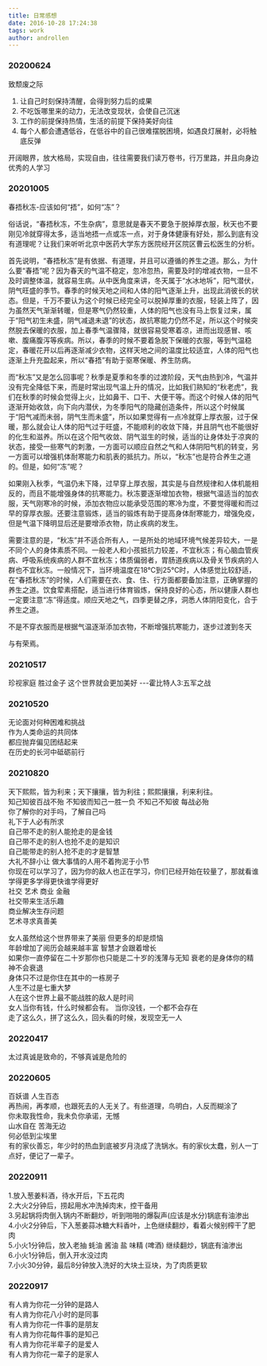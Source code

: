 ```yaml
---
title: 日常感想
date: 2016-10-28 17:24:38
tags: work
author: androllen 
---
```


### 20200624

致颓废之际

1. 让自己时刻保持清醒，会得到努力后的成果
1. 不吃饭哪里来的动力，无法改变现状，会使自己沉迷
1. 工作的前提保持热情，生活的前提下保持美好向往
1. 每个人都会遭遇低谷，在低谷中的自己很难摆脱困境，如遇良灯展射，必将触底反弹

开阔眼界，放大格局，实现自由，往往需要我们读万卷书，行万里路，并且向身边优秀的人学习

### 20201005

春捂秋冻-应该如何“捂”，如何“冻”？

俗话说，“春捂秋冻，不生杂病”，意思就是春天不要急于脱掉厚衣服，秋天也不要刚见冷就穿得太多，适当地捂一点或冻一点，对于身体健康有好处，那么到底有没有道理呢？让我们来听听北京中医药大学东方医院经开区院区曹云松医生的分析。

首先说明，“春捂秋冻”是有依据、有道理，并且可以遵循的养生之道。那么，为什么要“春捂”呢？因为春天的气温不稳定，忽冷忽热，需要及时的增减衣物，一旦不及时调整体温，就容易生病。从中医角度来讲，冬天属于“水冰地坼”，阳气潜伏，阴气旺盛的季节。春季的时候天地之间和人体的阳气逐渐上升，出现此消彼长的状态。但是，千万不要认为这个时候已经完全可以脱掉厚重的衣服，轻装上阵了，因为虽然天气渐渐转暖，但是寒气仍然较重，人体的阳气也没有马上恢复过来，属于“阳气初生未盛，阴气减退未退”的状态，故抗寒能力仍然不足，所以这个时候突然脱去保暖的衣服，加上春季气温骤降，就很容易受寒着凉，进而出现感冒、咳嗽、腹痛腹泻等疾病。所以，春季的时候不要着急脱下保暖的衣服，等到气温稳定，春暖花开以后再逐渐减少衣物，这样天地之间的温度比较适宜，人体的阳气也逐渐上升充盈起来，所以“春捂”有助于驱寒保暖、养生防病。

而“秋冻”又是怎么回事呢？秋季是夏季和冬季的过渡阶段，天气由热到冷，气温并没有完全降低下来，而是时常出现气温上升的情况，比如我们熟知的“秋老虎”，我们在秋季的时候会觉得上火，比如鼻干、口干、大便干等。而这个时候人体的阳气逐渐开始收敛，向下向内潜伏，为冬季阳气的隐藏创造条件，所以这个时候属于“阳气减而未弱，阴气生而未盛”，所以如果觉得有一点冷就穿上厚衣服，过于保暖，那么就会让人体的阳气过于旺盛，不能顺利的收敛下降，并且阴气也不能很好的化生和滋养。所以在这个阳气收敛、阴气滋生的时候，适当的让身体处于凉爽的状态，接受一些寒气的刺激，一方面可以顺应自然之气和人体阴阳气机的转变，另一方面可以增强机体耐寒能力和肌表的抵抗力。所以，“秋冻”也是符合养生之道的。但是，如何“冻”呢？

如果刚入秋季，气温仍未下降，过早穿上厚衣服，其实是与自然规律和人体机能相反的，而且不能增强身体的抗寒能力。秋冻要逐渐增加衣物，根据气温适当的加衣服，天气刚寒冷的时候，添加衣物应以能承受范围的寒冷为度，不要觉得暖和而过早的穿厚衣服。还要注意锻炼，适当的锻炼有助于提高身体耐寒能力，增强免疫，但是气温下降明显后还是要增添衣物，防止疾病的发生。

需要注意的是，“秋冻”并不适合所有人，一是所处的地域环境气候差异较大，一是不同个人的身体素质不同。一般老人和小孩抵抗力较差，不宜秋冻；有心脑血管疾病、呼吸系统疾病的人群不宜秋冻；体质偏弱者，胃肠道疾病以及骨关节疾病的人群也不宜秋冻。一般情况下，当环境温度在18℃到25℃时，人体感觉比较舒适，在“春捂秋冻”的时候，人们需要在衣、食、住、行方面都要备加注意，正确掌握的养生之道。饮食荤素搭配，适当进行体育锻炼，保持良好的心态，所以健康人群也一定要注意“冻”得适度。顺应天地之气，四季更替之序，洞悉人体阴阳变化，合于养生之道。

不是不穿衣服而是根据气温逐渐添加衣物，不断增强抗寒能力，逐步过渡到冬天

与有荣焉。

### 20210517

珍视家庭 胜过金子 这个世界就会更加美好 ---霍比特人3:五军之战

### 20210520

无论面对何种困难和挑战  
作为人类命运的共同体  
都应抛弃偏见团结起来  
在历史的长河中砥砺前行  

### 20210820

天下熙熙，皆为利来；天下攘攘，皆为利往；熙熙攘攘，利来利往。  
知己知彼百战不殆 不知彼而知己一胜一负 不知己不知彼 每战必殆    
你了解你的对手吗，了解自己吗  
礼下于人必有所求  
自己带不走的别人能抢走的是金钱  
自己带不走的别人也抢不走的是知识  
自己能带走的别人抢不走的才是智慧  
大礼不辞小让 做大事情的人用不着拘泥于小节  
你现在可以学习了，因为你的敌人也正在学习，你们已经开始在较量了，那就看谁学得更多学得更快谁学得更好  
社交 艺术 商业 金融   
社交带来生活乐趣  
商业解决生存问题  
艺术寻求真善美  

女人虽然给这个世界带来了美丽 但更多的却是烦恼    
年龄增加了阅历会越来越丰富 智慧才会跟着增长   
如果你一直停留在二十岁那你也只能是二十岁的浅薄与无知 衰老的是身体你的精神不会衰退  
身体只不过是你住在其中的一栋房子  
人生不过是七重大梦  
人在这个世界上最不能战胜的敌人是时间  
女人当你有钱，什么时候都会有。 当你没钱，一个都不会存在  
走了这么久，拼了这么久，回头看的时候，发现空无一人  

### 20220417

太过真诚是致命的，不够真诚是危险的

### 20220605

百妖谱 人生百态  
再热闹，再孝顺，也跟死去的人无关了。有些道理，鸟明白，人反而糊涂了  
你未取我性命，我未负你承诺，无憾  
山水自在 苦海无边  
何必低到尘埃里  
有的家伙善忘，年少时的热血到底被岁月浇成了洗锅水。有的家伙太蠢，别人一丁点好，便记了一辈子。

### 20220911

1.放入葱姜料酒，待水开后，下五花肉  
2.大火2分钟后，捞起用水冲洗掉肉末，控干备用  
3.另起锅将肉倒入锅内不断翻炒，听到啪啪的爆裂声(应该是水分)锅底有油渗出  
4.小火2分钟后，下入葱姜蒜冰糖大料香叶，上色继续翻炒，看着火候别榨干了肥肉   
5.小火1分钟后，放入老抽 蚝油 酱油 盐 味精 (啤酒) 继续翻炒，锅底有油渗出  
6.小火1分钟后，倒入开水没过肉  
7.小火30分钟，最后8分钟放入洗好的大块土豆块，为了肉质更软  


### 20220917

有人肯为你花一分钟的是路人  
有人肯为你花八小时的是同事  
有人肯为你花一件事的是朋友  
有人肯为你花每件事的是知己  
有人肯为你花半辈子的是爱人  
有人肯为你花一辈子的是家人  
